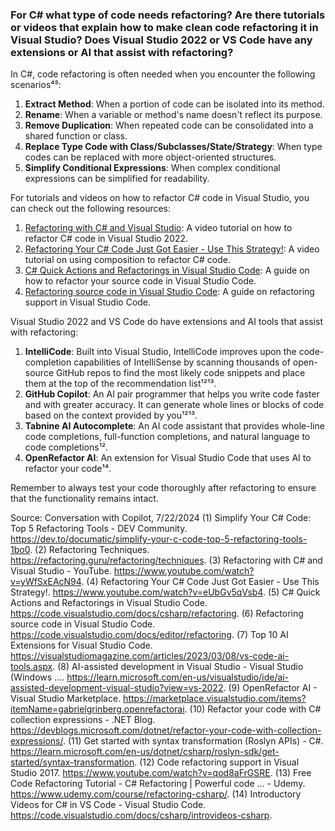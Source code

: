 ### For C# what type of code needs refactoring? Are there tutorials or videos that explain how to make clean code refactoring it in Visual Studio? Does Visual Studio 2022 or VS Code have any extensions or AI that assist with refactoring?

In C#, code refactoring is often needed when you encounter the following scenarios⁴⁵:

1. **Extract Method**: When a portion of code can be isolated into its method.
2. **Rename**: When a variable or method's name doesn't reflect its purpose.
3. **Remove Duplication**: When repeated code can be consolidated into a shared function or class.
4. **Replace Type Code with Class/Subclasses/State/Strategy**: When type codes can be replaced with more object-oriented structures.
5. **Simplify Conditional Expressions**: When complex conditional expressions can be simplified for readability.

For tutorials and videos on how to refactor C# code in Visual Studio, you can check out the following resources:

1. [Refactoring with C# and Visual Studio](^6^): A video tutorial on how to refactor C# code in Visual Studio 2022.
2. [Refactoring Your C# Code Just Got Easier - Use This Strategy!](^7^): A video tutorial on using composition to refactor C# code.
3. [C# Quick Actions and Refactorings in Visual Studio Code](^1^): A guide on how to refactor your source code in Visual Studio Code.
4. [Refactoring source code in Visual Studio Code](^10^): A guide on refactoring support in Visual Studio Code.

Visual Studio 2022 and VS Code do have extensions and AI tools that assist with refactoring:

1. **IntelliCode**: Built into Visual Studio, IntelliCode improves upon the code-completion capabilities of IntelliSense by scanning thousands of open-source GitHub repos to find the most likely code snippets and place them at the top of the recommendation list¹²¹³.
2. **GitHub Copilot**: An AI pair programmer that helps you write code faster and with greater accuracy. It can generate whole lines or blocks of code based on the context provided by you¹²¹³.
3. **Tabnine AI Autocomplete**: An AI code assistant that provides whole-line code completions, full-function completions, and natural language to code completions¹².
4. **OpenRefactor AI**: An extension for Visual Studio Code that uses AI to refactor your code¹⁴.

Remember to always test your code thoroughly after refactoring to ensure that the functionality remains intact.

Source: Conversation with Copilot, 7/22/2024
(1) Simplify Your C# Code: Top 5 Refactoring Tools - DEV Community. https://dev.to/documatic/simplify-your-c-code-top-5-refactoring-tools-1bo0.
(2) Refactoring Techniques. https://refactoring.guru/refactoring/techniques.
(3) Refactoring with C# and Visual Studio - YouTube. https://www.youtube.com/watch?v=yWfSxEAcN94.
(4) Refactoring Your C# Code Just Got Easier - Use This Strategy!. https://www.youtube.com/watch?v=eUbGv5qVsb4.
(5) C# Quick Actions and Refactorings in Visual Studio Code. https://code.visualstudio.com/docs/csharp/refactoring.
(6) Refactoring source code in Visual Studio Code. https://code.visualstudio.com/docs/editor/refactoring.
(7) Top 10 AI Extensions for Visual Studio Code. https://visualstudiomagazine.com/articles/2023/03/08/vs-code-ai-tools.aspx.
(8) AI-assisted development in Visual Studio - Visual Studio (Windows .... https://learn.microsoft.com/en-us/visualstudio/ide/ai-assisted-development-visual-studio?view=vs-2022.
(9) OpenRefactor AI - Visual Studio Marketplace. https://marketplace.visualstudio.com/items?itemName=gabrielgrinberg.openrefactorai.
(10) Refactor your code with C# collection expressions - .NET Blog. https://devblogs.microsoft.com/dotnet/refactor-your-code-with-collection-expressions/.
(11) Get started with syntax transformation (Roslyn APIs) - C#. https://learn.microsoft.com/en-us/dotnet/csharp/roslyn-sdk/get-started/syntax-transformation.
(12) Code refactoring support in Visual Studio 2017. https://www.youtube.com/watch?v=qod8aFrGSRE.
(13) Free Code Refactoring Tutorial - C# Refactoring | Powerful code ... - Udemy. https://www.udemy.com/course/refactoring-csharp/.
(14) Introductory Videos for C# in VS Code - Visual Studio Code. https://code.visualstudio.com/docs/csharp/introvideos-csharp.
